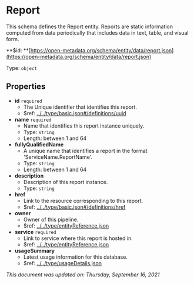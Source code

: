 # Report

This schema defines the Report entity. Reports are static information computed from data periodically that includes data in text, table, and visual form.

**$id: **[https://open-metadata.org/schema/entity/data/report.json](https://open-metadata.org/schema/entity/data/report.json)

Type: `object`

## Properties

* **id** `required`
  * The Unique identifier that identifies this report.
  * $ref: [../../type/basic.json#/definitions/uuid](../types/basic.md#uuid)
* **name** `required`
  * Name that identifies this report instance uniquely.
  * Type: `string`
  * Length: between 1 and 64
* **fullyQualifiedName**
  * A unique name that identifies a report in the format 'ServiceName.ReportName'.
  * Type: `string`
  * Length: between 1 and 64
* **description**
  * Description of this report instance.
  * Type: `string`
* **href**
  * Link to the resource corresponding to this report.
  * $ref: [../../type/basic.json#/definitions/href](../types/basic.md#href)
* **owner**
  * Owner of this pipeline.
  * $ref: [../../type/entityReference.json](../types/entityreference.md)
* **service** `required`
  * Link to service where this report is hosted in.
  * $ref: [../../type/entityReference.json](../types/entityreference.md)
* **usageSummary**
  * Latest usage information for this database.
  * $ref: [../../type/usageDetails.json](../types/usagedetails.md)

_This document was updated on: Thursday, September 16, 2021_
